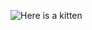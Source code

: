 ![Here is a kitten](https://www.thesprucepets.com/thmb/xccSAFKdL0m9mxROvBBiQonI4nQ=/3372x1897/smart/filters:no_upscale()/kitten-looking-at-camera-521981437-57d840213df78c583374be3b.jpg)
